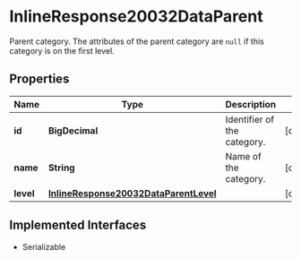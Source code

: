 

# InlineResponse20032DataParent

Parent category. The attributes of the parent category are `null` if this category is on the first level.

## Properties

Name | Type | Description | Notes
------------ | ------------- | ------------- | -------------
**id** | **BigDecimal** | Identifier of the category. |  [optional]
**name** | **String** | Name of the category. |  [optional]
**level** | [**InlineResponse20032DataParentLevel**](InlineResponse20032DataParentLevel.md) |  |  [optional]


## Implemented Interfaces

* Serializable


